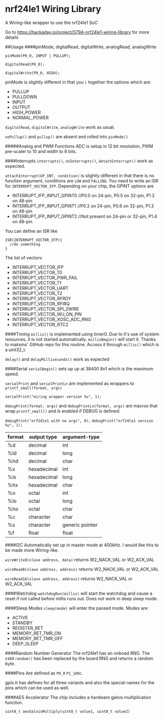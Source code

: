 # nrf24le1 Wiring Library
A Wiring-like wrapper to use the nrf24le1 SoC

Go to https://hackaday.io/project/5794-nrf24le1-wiring-library for more details

##Usage
####pinMode, digitalRead, digitalWrite, analogRead, analogWrite

`pinMode(P0_0, INPUT | PULLUP);`

`digitalRead(P0_0);`

`digitalWrite(P0_0, HIGH);`

pinMode is slightly different in that you `|` together the options which are:
* PULLUP
* PULLDOWN
* INPUT
* OUTPUT
* HIGH_POWER
* NORMAL_POWER

`digitalRead`, `digitalWrite`, `analogWrite` work as usual.

`noPullup()` and `pullup()` are absent and rolled into `pinMode()`

#####Analog and PWM Functions
ADC is setup in 12 bit resolution, PWM pre-scaler to 10 and width to 8 bits. 

####Interrupts
`interrupts()`, `noInterrupts()`, `detachInterrupt()` work as expected.

`attachInterrupt(GP_INT, condition)` is slightly different in that there is no function argument, conditions are `LOW` and `FALLING`. You need to write an ISR for `INTERRUPT_VECTOR_IFP`. Depending on your chip, the GPINT options are
* INTERRUPT_IFP_INPUT_GPINT0 //P0.0 on 24-pin, P0.5 on 32-pin, P1.2 on 48-pin
* INTERRUPT_IFP_INPUT_GPINT1 //P0.2 on 24-pin, P0.6 on 32-pin, P1.3 on 48-pin
* INTERRUPT_IFP_INPUT_GPINT2 //Not present on 24-pin or 32-pin, P1.4 on 48-pin

You can define an ISR like

```
ISR(INTERRUPT_VECTOR_IFP){
  //do something
}
```

The list of vectors:
* INTERRUPT_VECTOR_IFP
* INTERRUPT_VECTOR_T0
* INTERRUPT_VECTOR_PWR_FAIL
* INTERRUPT_VECTOR_T1
* INTERRUPT_VECTOR_UART
* INTERRUPT_VECTOR_T2
* INTERRUPT_VECTOR_RFRDY
* INTERRUPT_VECTOR_RFIRQ
* INTERRUPT_VECTOR_SPI_2WIRE
* INTERRUPT_VECTOR_WU_ON_PIN
* INTERRUPT_VECTOR_XOSC_ADC_RNG
* INTERRUPT_VECTOR_RTC2

####Timing
`millis()` is implemented using timer0. Due to it's use of system resources, it is not started automatically. `millisBegin()` will start it. Thanks to maksms' GitHub repo for this routine. Access it through `millis()` which is a uint32_t. 

`delay()` and `delayMilliseconds()` work as expected

####Serial
`serialBegin()` sets up up at 38400 8n1 which is the maximum speed. 

`serialPrint` and `serialPrintLn` are implemented as wrappers to `printf_small(format, args)`

`serialPrint("wiring wrapper version %u", 1);`

`debugPrint(format, args)` and `debugPrintLn(format, args)` are macros that wrap `printf_small()` and is enabled if DEBUG is defined:

`debugPrint("nrf24le1 with no args", 0);`
`debugPrint("nrf24le1 version %u", 1);`

format|output type|argument-type
------|-----------|-------------
%d|decimal|int
%ld|decimal|long
%hd|decimal|char
%x|hexadecimal|int
%lx|hexadecimal|long
%hx|hexadecimal|char
%o|octal|int
%lo|octal|long
%ho|octal|char
%c|character|char
%s|character|generic pointer
%f|float|float
     
####I2C
Automatically set up in master mode at 400kHz. I would like this to be made more Wiring-like. 

`wireWrite8(slave address, data)` returns W2_NACK_VAL or W2_ACK_VAL

`wireRead8(slave address, address)` returns W2_NACK_VAL or W2_ACK_VAL

`wireRead16(slave address, address)` returns W2_NACK_VAL or W2_ACK_VAL

####Watchdog
`watchdogRun(millis)` will start the watchdog and cause a reset if not called before millis runs out. Does not work in deep sleep mode. 

####Sleep Modes
`sleep(mode)` will enter the passed mode. Modes are:
* ACTIVE
* STANDBY
* REGISTER_RET
* MEMORY_RET_TMR_ON
* MEMORY_RET_TMR_OFF
* DEEP_SLEEP

####Random Number Generator
The nrf24le1 has an onboad RNG. The cstd `random()` has been replaced by the board RNG and returns a random byte. 

####Pins
Are defined as `P0_0` `P1_1`etc. 

gpio.h has defines for all three variants and also the special names for the pins which can be used as well. 

####AES Accelerator
The chip includes a hardware galois multiplication function.

`uint8_t aesGaloisMultiply(uint8_t value1, uint8_t value2)`
